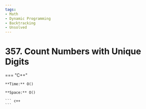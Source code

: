 ```yaml
---
tags:
- Math
- Dynamic Programming
- Backtracking
- Unsolved
---
```



# 357. Count Numbers with Unique Digits

=== "C++"

    **Time:** O()

    **Space:** O()

    ``` c++
    ```